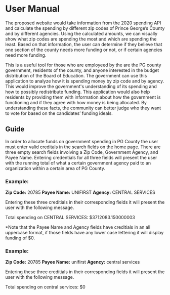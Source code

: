 # User Manual

The proposed website would take information from the 2020 spending API and calculate the spending by different zip codes of Prince George’s County and by different agencies. Using the calculated amounts, we can visually show what zip codes are spending the most and which are spending the least. Based on that information, the user can determine if they believe that one section of the county needs more funding or not, or if certain agencies need more funding.

This is a useful tool for those who are employeed by the are the PG county government, residents of the county, and anyone interested in the budget distribution of the Board of Education. The government can use this application to analyze how it is spending money by zip code and by agency. This would improve the government's understanding of its spending and how to possibly redistribute funding. This application would also help residents by providing them with information about how the government is functioning and if they agree with how money is being allocated. By understanding these facts, the community can better judge who they want to vote for based on the candidates’ funding ideals.

## Guide ##
In order to allocate funds on government spending in PG County the user must enter valid creditals in the search fields on the home page. There are three empty search fields involving a Zip Code, Government Agency, and Payee Name. Entering credentials for all three fields will present the user with the running total of what a certain government agency paid to an organization within a certain area of PG County.

### Example: ###
**Zip Code:** 20785
**Payee Name:** UNIFIRST
**Agency:** CENTRAL SERVICES

Entering these three creditials in their corresponding fields it will present the user with the following message.

Total spending on CENTRAL SERVICES: $3712083.150000003

*Note that the Payee Name and Agency fields have creditials in an all uppercase format, if those fields have any lower case lettering it will display funding of $0.

### Example: ###
**Zip Code:** 20785
**Payee Name:** unifirst
**Agency:** central services

Entering these three creditials in their corresponding fields it will present the user with the following message.

Total spending on central services: $0
